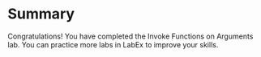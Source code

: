 # Summary

Congratulations! You have completed the Invoke Functions on Arguments lab. You can practice more labs in LabEx to improve your skills.
